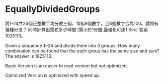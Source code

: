 # EquallyDividedGroups
將1-24共24個正整數平均分成三組，每組8個數字，且8個數字合為100。請問有幾種分法？
同時計算出需花多少時間 (需小於1分鐘;最佳化可達1 Sec)
答案1025113。

Given a sequence 1~24 and divide them into 3 groups. 
How many combination can be found that the each group has the same size and sum?
The answer is 1025113.

Basic Version is an easier to read version but not optimized.

Optimized Version is optimized with speed up.
